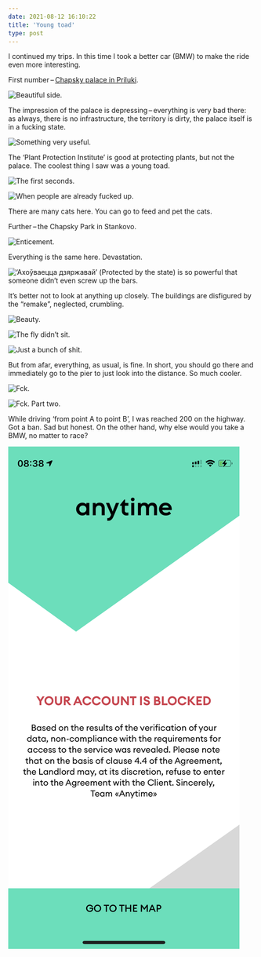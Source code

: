 ```yaml
---
date: 2021-08-12 16:10:22
title: 'Young toad'
type: post
---
```


I continued my trips. In this time I took a better car (BMW) to make the ride even more interesting.

First
number – [Chapsky palace in Priluki](<https://ru.wikipedia.org/wiki/%D0%94%D0%B2%D0%BE%D1%80%D0%B5%D1%86_%D0%A7%D0%B0%D0%BF%D1%81%D0%BA%D0%B8%D1%85_(%D0%9F%D1%80%D0%B8%D0%BB%D1%83%D0%BA%D0%B8)>).

![Beautiful side.](IMG_0699.jpg)

The impression of the palace is depressing – everything is very bad there: as always, there is no infrastructure, the
territory is dirty, the palace itself is in a fucking state.

![Something very useful.](IMG_0686.jpg)

The ‘Plant Protection Institute’ is good at protecting plants, but not the palace. The coolest thing I saw was a young
toad.

![The first seconds.](IMG_0694.jpg)

![When people are already fucked up.](IMG_0695.jpg)

There are many cats here. You can go to feed and pet the cats.

Further – the Chapsky Park in Stankovo.

![Enticement.](IMG_0729.jpg)

Everything is the same here. Devastation.

![‘Ахоўваецца дзяржавай’ (Protected by the state) is so powerful that someone didn’t even screw up the bars.](IMG_0731.jpg)

It’s better not to look at anything up closely. The buildings are disfigured by the “remake”, neglected, crumbling.

![Beauty.](IMG_0739.jpg)

![The fly didn’t sit.](IMG_0753.jpg)

![Just a bunch of shit.](IMG_0740.jpg)

But from afar, everything, as usual, is fine. In short, you should go there and immediately go to the pier to just look
into the distance. So much cooler.

![Fck.](IMG_0755.jpg)

![Fck. Part two.](IMG_0757.jpg)

While driving ‘from point A to point B’, I was reached 200 on the highway. Got a ban. Sad but honest. On the other hand,
why else would you take a BMW, no matter to race?

![Breaking news.](IMG_0771.PNG)
